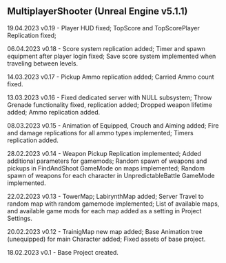 MultiplayerShooter
(Unreal Engine v5.1.1)
-----------------------
19.04.2023
v0.19 - Player HUD fixed;
		TopScore and TopScorePlayer Replication fixed;
		
06.04.2023
v0.18 - Score system replication added;
		Timer and spawn equipment after player login fixed;
		Save score system implemented when traveling between levels.
		
14.03.2023
v0.17 - Pickup Ammo replication added;
		Carried Ammo count fixed.

13.03.2023
v0.16 -	Fixed dedicated server with NULL subsystem;
		Throw Grenade functionality fixed, replication added;
		Dropped weapon lifetime added;
		Ammo replication added.
		
08.03.2023
v0.15 -	Animation of Equipped, Crouch and Aiming added;
		Fire and damage replications for all ammo types implemented;
		Timers replication added.
		
28.02.2023
v0.14 -	Weapon Pickup Replication implemented;
		Added additional parameters for gamemods;
		Random spawn of weapons and pickups in FindAndShoot GameMode on maps implemented;
		Random spawn of weapons for each character in UnpredictableBattle GameMode implemented.
		
22.02.2023
v0.13 -	TowerMap; LabirynthMap added;
		Server Travel to random map with random gamemode implemented;
		List of available maps, and available game mods for each map added as a setting in Project Settings.
	
20.02.2023
v0.12 -	TrainigMap new map added; 
		Base Animation tree (unequipped) for main Character added;
		Fixed assets of base project.
	
18.02.2023
v0.1  -	Base Project created.
